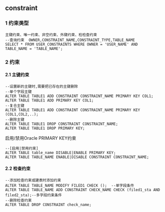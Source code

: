 ## constraint

### 1	约束类型

```plsql
主键约束、唯一约束、非空约束、外键约束、检检查约束
--查询约束  OWNER,CONSTRAINT_NAME,CONSTRAINT_TYPE,TABLE_NAME
SELECT * FROM USER_CONSTRAINTS WHERE OWNER = 'USER_NAME' AND TABLE_NAME = 'TABLE_NAME';
```

### 2	约束

#### 2.1	主键约束

```plsql
--设置新的主键时,需要把已存在的主键删除
--单个字段主键
ALTER TABLE TABLE1 ADD CONSTRAINT CONSTRAINT_NAME PRIMARY KEY COL1;
ALTER TABLE TABLE1 ADD PRIMARY KEY COL1;
--复合主键
ALTER TABLE TABLE1 ADD CONSTRAINT CONSTRAINT_NAME PRIMARY KEY (COL1,COL2,..);
--删除主键
ALTER TABLE TABLE1 DROP CONSTRAINT CONSTRAINT_NAME;
ALTER TABLE TABLE1 DROP PRIMARY KEY;
```

启用/禁用Oracle PRIMARY KEY约束

```plsql
--[启用|禁用约束]
ALTER TABLE table_name DISABLE|ENABLE PRIMARY KEY;
ALTER TABLE TABLE_NAME ENABLE|DISABLE CONSTRAINT CONSTRAINT_NAME;
```

#### 2.2 检查约束

```plsql
--添加检查约束或建表时添加约束
ALTER TABLE TABLE_NAME MODIFY FILED1 CHECK ();  --单字段条件
ALTER TABLE TABLE_NAME ADD CONSTRAINT CHECK_NAME CHECK (filed1_sta AND filed2_sta);--多字段约束条件
--删除检查约束
ALTER TABLE DROP CONSTRAINT check_name;
```



